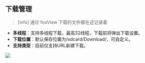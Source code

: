 ## 下载管理
>[info] 通过 fooView 下载的文件都在这记录着

* **多线程**：支持多线程下载，最高32线程，下载前将弹出下载设置。
* **下载位置**：默认保存位置为/sdcard/Download/，可自定义。
* **支持类型**：目前仅支持URL新建下载。

![](http://ww1.sinaimg.cn/large/6b1dd0a7ly1fzrck7hl91j20u01hcwh4.jpg)